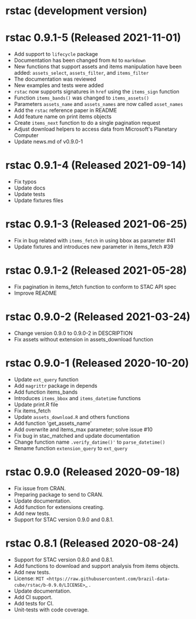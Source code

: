 # rstac (development version)

# rstac 0.9.1-5 (Released 2021-11-01)

* Add support to `lifecycle` package
* Documentation has been changed from `Rd` to `markdown`
* New functions that support assets and items manipulation have been added: `assets_select`, `assets_filter`, and `items_filter`
* The documentation was reviewed
* New examples and tests were added
* `rstac` now supports signatures in `href` using the `items_sign` function
* Function `items_bands()` was changed to `items_assets()` 
* Parameters `assets_name` and `assets_names` are now called `asset_names`
* Add the `rstac` reference paper in README
* Add feature name on print items objects
* Create `items_next` function to do a single pagination request 
* Adjust download helpers to access data from Microsoft's Planetary Computer
* Update news.md of v0.9.0-1 

# rstac 0.9.1-4 (Released 2021-09-14)

* Fix typos
* Update docs
* Update tests
* Update fixtures files

# rstac 0.9.1-3 (Released 2021-06-25)

* Fix in bug related with `items_fetch` in using bbox as parameter #41
* Update fixtures and introduces new parameter in items_fetch #39

# rstac 0.9.1-2 (Released 2021-05-28)

* Fix pagination in items_fetch function to conform to STAC API spec
* Improve README

# rstac 0.9.0-2 (Released 2021-03-24)

* Change version 0.9.0 to 0.9.0-2 in DESCRIPTION
* Fix assets without extension in assets_download function

# rstac 0.9.0-1 (Released 2020-10-20)

* Update `ext_query` function
* Add `magrittr` package in depends
* Add function items_bands
* Introduces `items_bbox` and `items_datetime` functions
* Update print.R file
* Fix items_fetch
* Update `assets_download.R` and others functions
* Add function 'get_assets_name'
* Add overwrite and items_max parameter; solve issue #10
* Fix bug in stac_matched and update documentation
* Change function name `.verify_datime()'` to `parse_datetime()`
* Rename function `extension_query` to `ext_query`

# rstac 0.9.0 (Released 2020-09-18)

* Fix issue from CRAN.
* Preparing package to send to CRAN.
* Update documentation.
* Add function for extensions creating.
* Add new tests.
* Support for STAC version 0.9.0 and 0.8.1.

# rstac 0.8.1 (Released 2020-08-24)

* Support for STAC version 0.8.0 and 0.8.1.
* Add functions to download and support analysis from items objects.
* Add new tests.
* License: `MIT <https://raw.githubusercontent.com/brazil-data-cube/rstac/b-0.9.0/LICENSE>`_ .
* Update documentation.
* Add CI support.
* Add tests for CI.
* Unit-tests with code coverage.

